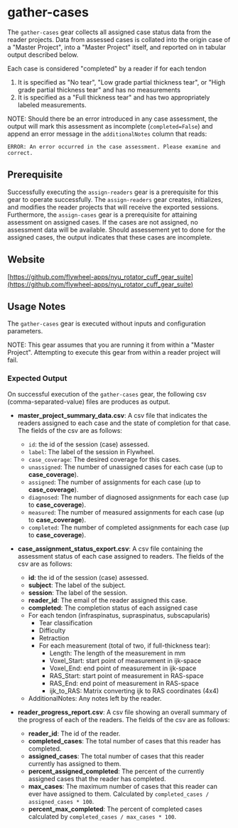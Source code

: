 # gather-cases

The `gather-cases` gear collects all assigned case status data from the reader projects. Data from assessed cases is collated into the origin case of a "Master Project",  into a "Master Project" itself, and reported on in tabular output described below.

Each case is considered "completed" by a reader if for each tendon

1. It is specified as "No tear", "Low grade partial thickness tear", or "High grade partial thickness tear" and has no measurements
2. It is specified as a "Full thickness tear" and has two appropriately labeled measurements.

NOTE: Should there be an error introduced in any case assessment, the output will mark this assessment as incomplete (`completed=False`) and append an error message in the `additionalNotes` column that reads:

```ERROR: An error occurred in the case assessment. Please examine and correct.```

## Prerequisite

Successfully executing the `assign-readers` gear is a prerequisite for this gear to operate successfully.  The `assign-readers` gear creates, initializes, and modifies the reader projects that will receive the exported sessions. Furthermore, the `assign-cases` gear is a prerequisite for attaining assessment on assigned cases. If the cases are not assigned, no assessment data will be available. Should assessement yet to done for the assigned cases, the output indicates that these cases are incomplete.

## Website

[https://github.com/flywheel-apps/nyu_rotator_cuff_gear_suite](https://github.com/flywheel-apps/nyu_rotator_cuff_gear_suite)

## Usage Notes

The `gather-cases` gear is executed without inputs and configuration parameters.

NOTE: This gear assumes that you are running it from within a "Master Project".  Attempting to execute this gear from within a reader project will fail.

### Expected Output

On successful execution of the `gather-cases` gear, the following csv (comma-separated-value) files are produces as output.

* **master_project_summary_data.csv**: A csv file that indicates the readers assigned to each case and the state of completion for that case. The fields of the csv are as follows:

  * `id`: the id of the session (case) assessed.
  * `label`: The label of the session in Flywheel.
  * `case_coverage`: The desired coverage for this cases.
  * `unassigned`: The number of unassigned cases for each case (up to **case_coverage**).
  * `assigned`: The number of assignments for each case (up to **case_coverage**).
  * `diagnosed`: The number of diagnosed assignments for each case (up to **case_coverage**).
  * `measured`: The number of measured assignments for each case (up to **case_coverage**).
  * `completed`: The number of completed assignments for each case (up to **case_coverage**).

* **case_assignment_status_export.csv**: A csv file containing the assessment status of each case assigned to readers.  The fields of the csv are as follows:
  * **id**: the id of the session (case) assessed.
  * **subject**: The label of the subject.
  * **session**: The label of the session.
  * **reader_id**: The email of the reader assigned this case.
  * **completed**: The completion status of each assigned case
  * For each tendon (infraspinatus, supraspinatus, subscapularis)
    * Tear classification
    * Difficulty
    * Retraction
    * For each measurement (total of two, if full-thickness tear):
      * Length: The length of the measurement in mm
      * Voxel_Start: start point of measurement in ijk-space
      * Voxel_End: end point of measurement in ijk-space
      * RAS_Start: start point of measurement in RAS-space
      * RAS_End: end point of measurement in RAS-space
      * ijk_to_RAS: Matrix converting ijk to RAS coordinates (4x4)
  * AdditionalNotes: Any notes left by the reader.
  
* **reader_progress_report.csv**: A csv file showing an overall summary of the progress of each of the readers.  The fields of the csv are as follows:
  * **reader_id**: The id of the reader.
  * **completed_cases**: The total number of cases that this reader has completed.
  * **assigned_cases**: The total number of cases that this reader currently has assigned to them.
  * **percent_assigned_completed**: The percent of the currently assigned cases that the reader has completed.
  * **max_cases**: The maximum number of cases that this reader can ever have assigned to them.  Calculated by `completed_cases / assigned_cases * 100`.
  * **percent_max_completed**: The percent of completed cases calculated by `completed_cases / max_cases * 100`.
    
